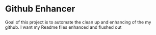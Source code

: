 # Github Enhancer
 Goal of this project is to automate the clean up and enhancing of the my github.  I want my Readme files enhanced and flushed out 
